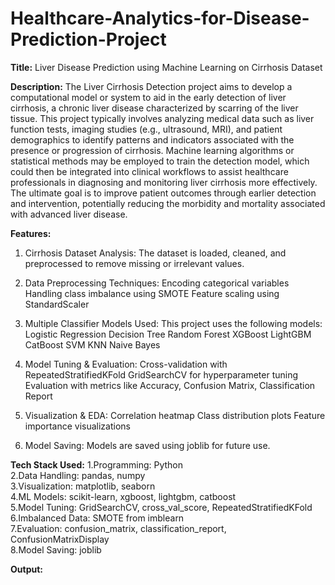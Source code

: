 # Healthcare-Analytics-for-Disease-Prediction-Project

**Title:** Liver Disease Prediction using Machine Learning on Cirrhosis Dataset

**Description:** The Liver Cirrhosis Detection project aims to develop a computational model or system to aid in the early detection of liver cirrhosis, a chronic liver disease characterized by scarring of the liver tissue. This project typically involves analyzing medical data such as liver function tests, imaging studies (e.g., ultrasound, MRI), and patient demographics to identify patterns and indicators associated with the presence or progression of cirrhosis. Machine learning algorithms or statistical methods may be employed to train the detection model, which could then be integrated into clinical workflows to assist healthcare professionals in diagnosing and monitoring liver cirrhosis more effectively. The ultimate goal is to improve patient outcomes through earlier detection and intervention, potentially reducing the morbidity and mortality associated with advanced liver disease.


**Features:** 
1. Cirrhosis Dataset Analysis: 
    The dataset is loaded, cleaned, and preprocessed to remove missing or irrelevant values.

2. Data Preprocessing Techniques: 
    Encoding categorical variables
    Handling class imbalance using SMOTE
    Feature scaling using StandardScaler

3. Multiple Classifier Models Used: 
    This project uses the following models: Logistic Regression
                                            Decision Tree
                                            Random Forest
                                            XGBoost
                                            LightGBM
                                            CatBoost
                                            SVM
                                            KNN
                                            Naive Bayes

4. Model Tuning & Evaluation: 
    Cross-validation with RepeatedStratifiedKFold
    GridSearchCV for hyperparameter tuning
    Evaluation with metrics like Accuracy, Confusion Matrix, Classification Report

5. Visualization & EDA: 
    Correlation heatmap
    Class distribution plots
    Feature importance visualizations

6. Model Saving: 
    Models are saved using joblib for future use.


**Tech Stack Used:**
1.Programming: Python       
2.Data Handling: pandas, numpy    
3.Visualization: matplotlib, seaborn    
4.ML Models: scikit-learn, xgboost, lightgbm, catboost    
5.Model Tuning:	GridSearchCV, cross_val_score, RepeatedStratifiedKFold    
6.Imbalanced Data: SMOTE from imblearn    
7.Evaluation: confusion_matrix, classification_report, ConfusionMatrixDisplay    
8.Model Saving: joblib


**Output:** <a href="https://github.com/SyedaAnjumDS/Healthcare-Analytics-for-Disease-Prediction-Project/edit/main/LCP1.png"></a>
            <a href="https://github.com/SyedaAnjumDS/Healthcare-Analytics-for-Disease-Prediction-Project/edit/main/LCP2.png"></a>
            <a href="https://github.com/SyedaAnjumDS/Healthcare-Analytics-for-Disease-Prediction-Project/edit/main/LCP3.png"></a>
            <a href="https://github.com/SyedaAnjumDS/Healthcare-Analytics-for-Disease-Prediction-Project/edit/main/LCP4.png"></a>

            
